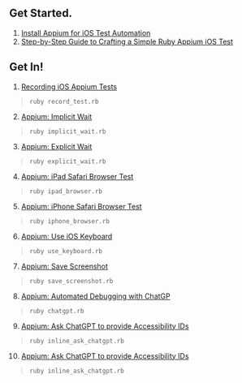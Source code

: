 ## Get Started.
1. [Install Appium for iOS Test Automation](https://richdownie.medium.com/install-appium-for-ios-44549927c339)
2. [Step-by-Step Guide to Crafting a Simple Ruby Appium iOS Test](https://richdownie.medium.com/create-basic-ruby-appium-test-78b653a509fc)
## Get In!
1. [Recording iOS Appium Tests](https://richdownie.medium.com/recording-ios-appium-tests-9a9b01ed0931)
>```ruby record_test.rb```
2. [Appium: Implicit Wait](https://richdownie.medium.com/appium-implicit-wait-b6727333ada5)
>```ruby implicit_wait.rb```
3. [Appium: Explicit Wait](https://richdownie.medium.com/appium-explicit-waits-b96106cbd92a)
>```ruby explicit_wait.rb```
4. [Appium: iPad Safari Browser Test](https://richdownie.medium.com/appium-ipad-safari-browser-test-3e6ef21b1b0d)
>```ruby ipad_browser.rb```
5. [Appium: iPhone Safari Browser Test](https://richdownie.medium.com/appium-iphone-safari-browser-test-c361b8d45a23)
> ```ruby iphone_browser.rb```
6. [Appium: Use iOS Keyboard](https://richdownie.medium.com/appium-use-ios-keyboard-%EF%B8%8F-cdd77d066cbd)
> ```ruby use_keyboard.rb```
7. [Appium: Save Screenshot](https://medium.com/@richdownie/appium-save-screenshot-8d659a05d013)
> ```ruby save_screenshot.rb```
8. [Appium: Automated Debugging with ChatGP](https://richdownie.medium.com/appium-debugging-with-chatgp-e1df8415e0f8)
> ```ruby chatgpt.rb```
9. [Appium: Ask ChatGPT to provide Accessibility IDs](https://medium.com/@richdownie/appium-ask-chatgpt-to-provide-accessibility-ids-d5d1d524d4d9)
> ```ruby inline_ask_chatgpt.rb```
10. [Appium: Ask ChatGPT to provide Accessibility IDs](https://medium.com/@richdownie/appium-ask-chatgpt-to-provide-accessibility-ids-d5d1d524d4d9)
> ```ruby inline_ask_chatgpt.rb```